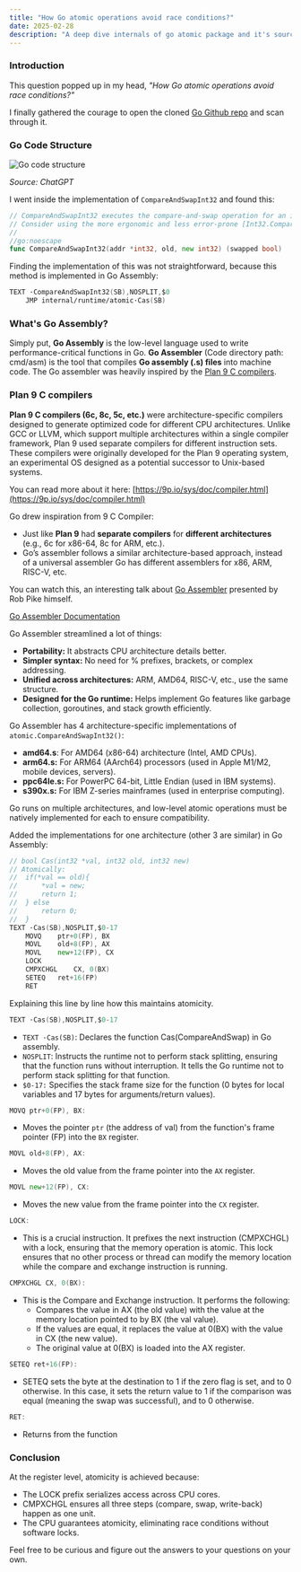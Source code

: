 ```yaml
---
title: "How Go atomic operations avoid race conditions?"
date: 2025-02-28
description: "A deep dive internals of go atomic package and it's source code"
---
```


### Introduction
This question popped up in my head, _"How Go atomic operations avoid race conditions?"_

I finally gathered the courage to open the cloned [Go Github repo](https://github.com/golang/go) and scan through it.

### Go Code Structure 
![Go code structure](../assets/assets_2/go_structure.png)

_Source: ChatGPT_

I went inside the implementation of `CompareAndSwapInt32` and found this:

```go title="src/sync/atomic/doc.go"
// CompareAndSwapInt32 executes the compare-and-swap operation for an int32 value.
// Consider using the more ergonomic and less error-prone [Int32.CompareAndSwap] instead.
//
//go:noescape
func CompareAndSwapInt32(addr *int32, old, new int32) (swapped bool)
```

Finding the implementation of this was not straightforward, because this method is implemented in Go Assembly:
```go title="src/sync/atomic/asm.s"
TEXT ·CompareAndSwapInt32(SB),NOSPLIT,$0
	JMP	internal∕runtime∕atomic·Cas(SB)
```

### What's Go Assembly?
Simply put, **Go Assembly** is the low-level language used to write performance-critical functions in Go.
**Go Assembler** (Code directory path: cmd/asm) is the tool that compiles **Go assembly (.s) files** into machine code.
The Go assembler was heavily inspired by the [Plan 9 C compilers](https://9p.io/sys/doc/compiler.html).

### Plan 9 C compilers
**Plan 9 C compilers (6c, 8c, 5c, etc.)** were architecture-specific compilers designed to generate optimized code for different CPU architectures. Unlike GCC or LLVM, which support multiple architectures within a single compiler framework, Plan 9 used separate compilers for different instruction sets. These compilers were originally developed for the Plan 9 operating system, an experimental OS designed as a potential successor to Unix-based systems.

You can read more about it here: [https://9p.io/sys/doc/compiler.html](https://9p.io/sys/doc/compiler.html)

Go drew inspiration from 9 C Compiler:
- Just like **Plan 9** had **separate compilers** for **different architectures** (e.g., 6c for x86-64, 8c for ARM, etc.).
- Go’s assembler follows a similar architecture-based approach, instead of a universal assembler Go has different assemblers for x86, ARM, RISC-V, etc.

You can watch this, an interesting talk about [Go Assembler](https://www.youtube.com/watch?v=KINIAgRpkDA) presented by Rob Pike himself.

[Go Assembler Documentation](https://go.dev/doc/asm)

Go Assembler streamlined a lot of things:
- **Portability:** It abstracts CPU architecture details better.
- **Simpler syntax:** No need for % prefixes, brackets, or complex addressing.
- **Unified across architectures:** ARM, AMD64, RISC-V, etc., use the same structure.
- **Designed for the Go runtime:** Helps implement Go features like garbage collection, goroutines, and stack growth efficiently.


Go Assembler has 4 architecture-specific implementations of `atomic.CompareAndSwapInt32()`:
- **amd64.s**: For AMD64 (x86-64) architecture (Intel, AMD CPUs).
- **arm64.s:** For ARM64 (AArch64) processors (used in Apple M1/M2, mobile devices, servers).
- **ppc64le.s:** For PowerPC 64-bit, Little Endian (used in IBM systems).
- **s390x.s:** For IBM Z-series mainframes (used in enterprise computing).

Go runs on multiple architectures, and low-level atomic operations must be natively implemented for each to ensure compatibility.

Added the implementations for one architecture (other 3 are similar) in Go Assembly:


```go title="src/internal/runtime/atomic/atomic_amd64.s"
// bool Cas(int32 *val, int32 old, int32 new)
// Atomically:
//	if(*val == old){
//		*val = new;
//		return 1;
//	} else
//		return 0;
//  }
TEXT ·Cas(SB),NOSPLIT,$0-17
	MOVQ	ptr+0(FP), BX
	MOVL	old+8(FP), AX
	MOVL	new+12(FP), CX
	LOCK
	CMPXCHGL	CX, 0(BX)
	SETEQ	ret+16(FP)
	RET
```
Explaining this line by line how this maintains atomicity.

```go
TEXT ·Cas(SB),NOSPLIT,$0-17
```
- `TEXT ·Cas(SB)`: Declares the function Cas(CompareAndSwap) in Go assembly.
- `NOSPLIT`: Instructs the runtime not to perform stack splitting, ensuring that the function runs without interruption. It tells the Go runtime not to perform stack splitting for that function. 
- `$0-17:` Specifies the stack frame size for the function (0 bytes for local variables and 17 bytes for arguments/return values).


```go
MOVQ ptr+0(FP), BX:
```
- Moves the pointer `ptr` (the address of val) from the function's frame pointer (FP) into the `BX` register.
```go
MOVL old+8(FP), AX:
```
- Moves the old value from the frame pointer into the `AX` register.
```go
MOVL new+12(FP), CX:
```
- Moves the new value from the frame pointer into the `CX` register.
```go
LOCK:
```
- This is a crucial instruction. It prefixes the next instruction (CMPXCHGL) with a lock, ensuring that the memory operation is atomic. This lock ensures that no other process or thread can modify the memory location while the compare and exchange instruction is running.
```go
CMPXCHGL CX, 0(BX):
```
- This is the Compare and Exchange instruction. It performs the following:
	- Compares the value in AX (the old value) with the value at the memory location pointed to by BX (the val value).
	- If the values are equal, it replaces the value at 0(BX) with the value in CX (the new value).
	- The original value at 0(BX) is loaded into the AX register.
```go
SETEQ ret+16(FP):
```
- SETEQ sets the byte at the destination to 1 if the zero flag is set, and to 0 otherwise. In this case, it sets the return value to 1 if the comparison was equal (meaning the swap was successful), and to 0 otherwise.
```go
RET:
```
- Returns from the function


### Conclusion

At the register level, atomicity is achieved because:
- The LOCK prefix serializes access across CPU cores.
- CMPXCHGL ensures all three steps (compare, swap, write-back) happen as one unit.
- The CPU guarantees atomicity, eliminating race conditions without software locks.

Feel free to be curious and figure out the answers to your questions on your own.
